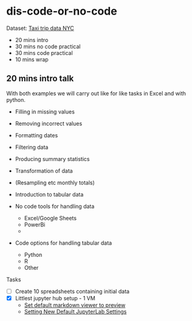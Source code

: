 # dis-code-or-no-code

Dataset: [Taxi trip data NYC](https://www.kaggle.com/datasets/anandaramg/taxi-trip-data-nyc)


- 20 mins intro
- 30 mins no code practical
- 30 mins code practical
- 10 mins wrap

## 20 mins intro talk

With both examples we will carry out like for like tasks in Excel and with python.

- Filling in missing values
- Removing incorrect values
- Formatting dates
- Filtering data
- Producing summary statistics
- Transformation of data
- (Resampling etc monthly totals)


- Introduction to tabular data
- No code tools for handling data
  - Excel/Google Sheets
  - PowerBi
  - 
- Code options for handling tabular data
  - Python
  - R
  - Other

Tasks
- [ ] Create 10 spreadsheets containing initial data
- [x] Littlest jupyter hub setup - 1 VM
  - [Set default markdown viewer to preview](https://github.com/jupyterlab/jupyterlab/issues/6442)
  - [Setting New Default JupyterLab Settings](https://tljh.jupyter.org/en/latest/howto/user-env/override-lab-settings.html)


